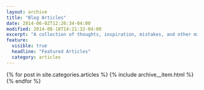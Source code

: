 ```yaml
---
layout: archive
title: "Blog Articles"
date: 2014-06-02T12:26:34-04:00
modified: 2014-08-18T14:21:32-04:00
excerpt: "A collection of thoughts, inspiration, mistakes, and other minutia I’ve written."
feature:
  visible: true
  headline: "Featured Articles"
  category: articles
---
```


{% for post in site.categories.articles %}
  {% include archive__item.html %}
{% endfor %}
